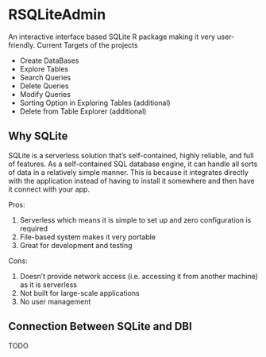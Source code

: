 # RSQLiteAdmin

An interactive interface based SQLite R package making it very user-friendly. Current Targets of the projects

- Create DataBases
- Explore Tables
- Search Queries
- Delete Queries
- Modify Queries
- Sorting Option in Exploring Tables (additional)
- Delete from Table Explorer (additional)

## Why SQLite

SQLite is a serverless solution that’s self-contained, highly reliable, and full of features. As a self-contained SQL database engine, it can handle all sorts of data in a relatively simple manner. This is because it integrates directly with the application instead of having to install it somewhere and then have it connect with your app. 

Pros:

 1. Serverless which means it is simple to set up and zero configuration is required
 2. File-based system makes it very portable
 3. Great for development and testing

Cons:

 1. Doesn’t provide network access (i.e. accessing it from another machine) as it is serverless
 2. Not built for large-scale applications
 3. No user management

## Connection Between SQLite and DBI

TODO
